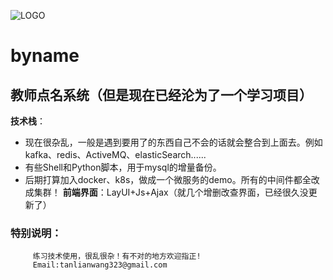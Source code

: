 ![LOGO](http://area.sinaapp.com/bingImg)
# byname
## 教师点名系统（但是现在已经沦为了一个学习项目）

**技术栈**：
- 现在很杂乱，一般是遇到要用了的东西自己不会的话就会整合到上面去。例如kafka、redis、ActiveMQ、elasticSearch......
- 有些Shell和Python脚本，用于mysql的增量备份。
- 后期打算加入docker、k8s，做成一个微服务的demo。所有的中间件都全改成集群！
**前端界面**：LayUI+Js+Ajax（就几个增删改查界面，已经很久没更新了）

### 特别说明：
         练习技术使用，很乱很杂！有不对的地方欢迎指正!
         Email:tanlianwang323@gmail.com
